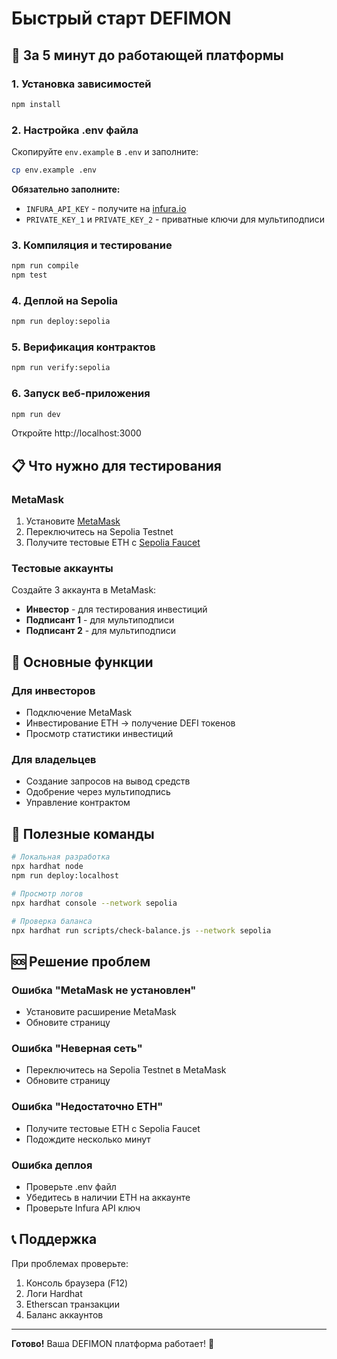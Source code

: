# Быстрый старт DEFIMON

## 🚀 За 5 минут до работающей платформы

### 1. Установка зависимостей
```bash
npm install
```

### 2. Настройка .env файла
Скопируйте `env.example` в `.env` и заполните:
```bash
cp env.example .env
```

**Обязательно заполните:**
- `INFURA_API_KEY` - получите на [infura.io](https://infura.io)
- `PRIVATE_KEY_1` и `PRIVATE_KEY_2` - приватные ключи для мультиподписи

### 3. Компиляция и тестирование
```bash
npm run compile
npm test
```

### 4. Деплой на Sepolia
```bash
npm run deploy:sepolia
```

### 5. Верификация контрактов
```bash
npm run verify:sepolia
```

### 6. Запуск веб-приложения
```bash
npm run dev
```

Откройте http://localhost:3000

## 📋 Что нужно для тестирования

### MetaMask
1. Установите [MetaMask](https://metamask.io)
2. Переключитесь на Sepolia Testnet
3. Получите тестовые ETH с [Sepolia Faucet](https://sepoliafaucet.com)

### Тестовые аккаунты
Создайте 3 аккаунта в MetaMask:
- **Инвестор** - для тестирования инвестиций
- **Подписант 1** - для мультиподписи
- **Подписант 2** - для мультиподписи

## 🎯 Основные функции

### Для инвесторов
- Подключение MetaMask
- Инвестирование ETH → получение DEFI токенов
- Просмотр статистики инвестиций

### Для владельцев
- Создание запросов на вывод средств
- Одобрение через мультиподпись
- Управление контрактом

## 🔧 Полезные команды

```bash
# Локальная разработка
npx hardhat node
npm run deploy:localhost

# Просмотр логов
npx hardhat console --network sepolia

# Проверка баланса
npx hardhat run scripts/check-balance.js --network sepolia
```

## 🆘 Решение проблем

### Ошибка "MetaMask не установлен"
- Установите расширение MetaMask
- Обновите страницу

### Ошибка "Неверная сеть"
- Переключитесь на Sepolia Testnet в MetaMask
- Обновите страницу

### Ошибка "Недостаточно ETH"
- Получите тестовые ETH с Sepolia Faucet
- Подождите несколько минут

### Ошибка деплоя
- Проверьте .env файл
- Убедитесь в наличии ETH на аккаунте
- Проверьте Infura API ключ

## 📞 Поддержка

При проблемах проверьте:
1. Консоль браузера (F12)
2. Логи Hardhat
3. Etherscan транзакции
4. Баланс аккаунтов

---

**Готово!** Ваша DEFIMON платформа работает! 🎉
